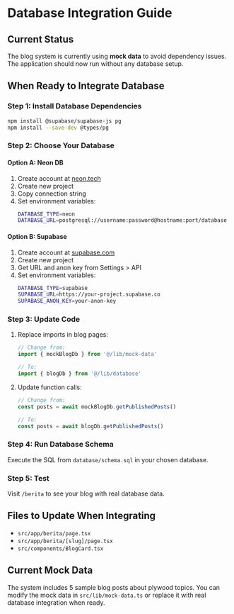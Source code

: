 # Database Integration Guide

## Current Status
The blog system is currently using **mock data** to avoid dependency issues. The application should now run without any database setup.

## When Ready to Integrate Database

### Step 1: Install Database Dependencies
```bash
npm install @supabase/supabase-js pg
npm install --save-dev @types/pg
```

### Step 2: Choose Your Database

#### Option A: Neon DB
1. Create account at [neon.tech](https://neon.tech)
2. Create new project
3. Copy connection string
4. Set environment variables:
   ```bash
   DATABASE_TYPE=neon
   DATABASE_URL=postgresql://username:password@hostname:port/database
   ```

#### Option B: Supabase
1. Create account at [supabase.com](https://supabase.com)
2. Create new project
3. Get URL and anon key from Settings > API
4. Set environment variables:
   ```bash
   DATABASE_TYPE=supabase
   SUPABASE_URL=https://your-project.supabase.co
   SUPABASE_ANON_KEY=your-anon-key
   ```

### Step 3: Update Code
1. Replace imports in blog pages:
   ```typescript
   // Change from:
   import { mockBlogDb } from '@/lib/mock-data'
   
   // To:
   import { blogDb } from '@/lib/database'
   ```

2. Update function calls:
   ```typescript
   // Change from:
   const posts = await mockBlogDb.getPublishedPosts()
   
   // To:
   const posts = await blogDb.getPublishedPosts()
   ```

### Step 4: Run Database Schema
Execute the SQL from `database/schema.sql` in your chosen database.

### Step 5: Test
Visit `/berita` to see your blog with real database data.

## Files to Update When Integrating
- `src/app/berita/page.tsx`
- `src/app/berita/[slug]/page.tsx`
- `src/components/BlogCard.tsx`

## Current Mock Data
The system includes 5 sample blog posts about plywood topics. You can modify the mock data in `src/lib/mock-data.ts` or replace it with real database integration when ready.
